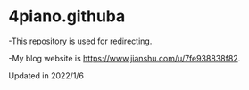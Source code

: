 # 4piano.githuba

-This repository is used for redirecting. 

-My blog website is https://www.jianshu.com/u/7fe938838f82.

Updated in 2022/1/6

